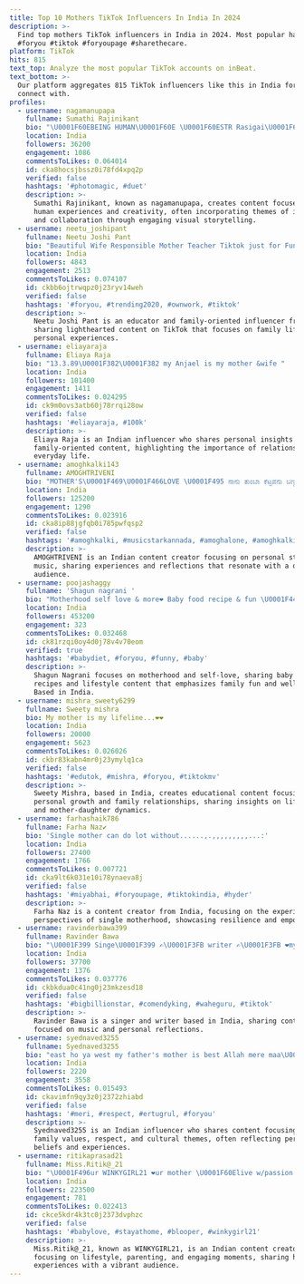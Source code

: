 ```yaml
---
title: Top 10 Mothers TikTok Influencers In India In 2024
description: >-
  Find top mothers TikTok influencers in India in 2024. Most popular hashtags:
  #foryou #tiktok #foryoupage #sharethecare.
platform: TikTok
hits: 815
text_top: Analyze the most popular TikTok accounts on inBeat.
text_bottom: >-
  Our platform aggregates 815 TikTok influencers like this in India for you to
  connect with.
profiles:
  - username: nagamanupapa
    fullname: Sumathi Rajinikant
    bio: "\U0001F60EBEING HUMAN\U0001F60E \U0001F60ESTR Rasigai\U0001F60E \U0001F60E\"♥️Necessity is the Mother of Invention ♥️\"\U0001F60E"
    location: India
    followers: 36200
    engagement: 1086
    commentsToLikes: 0.064014
    id: cka8hocsjbssz0i78fd4xpq2p
    verified: false
    hashtags: '#photomagic, #duet'
    description: >-
      Sumathi Rajinikant, known as nagamanupapa, creates content focused on
      human experiences and creativity, often incorporating themes of innovation
      and collaboration through engaging visual storytelling.
  - username: neetu_joshipant
    fullname: Neetu Joshi Pant
    bio: "Beautiful Wife Responsible Mother Teacher Tiktok just for Fun Follow and Smile\U0001F60A"
    location: India
    followers: 4843
    engagement: 2513
    commentsToLikes: 0.074107
    id: ckbb6ojtrwqpz0j23ryv14weh
    verified: false
    hashtags: '#foryou, #trending2020, #ownwork, #tiktok'
    description: >-
      Neetu Joshi Pant is an educator and family-oriented influencer from India,
      sharing lighthearted content on TikTok that focuses on family life and
      personal experiences.
  - username: eliayaraja
    fullname: Eliaya Raja
    bio: "13.3.89\U0001F382\U0001F382 my Anjael is my mother &wife "
    location: India
    followers: 101400
    engagement: 1411
    commentsToLikes: 0.024295
    id: ck9m0ovs3atb60j78rrqi28ow
    verified: false
    hashtags: '#eliayaraja, #100k'
    description: >-
      Eliaya Raja is an Indian influencer who shares personal insights and
      family-oriented content, highlighting the importance of relationships in
      everyday life.
  - username: amoghkalki143
    fullname: AMOGHTRIVENI
    bio: "MOTHER'S\U0001F469‍\U0001F466LOVE \U0001F495 ನಾನು ತುಂಬಾ ಕೆಟ್ಟವನು ಬಣ್ಣ ಬಣ್ಣದ ಮಾತು ಹೇಳುವಷ್ಟು ಒಳ್ಳೇಯವನಲ್ಲ"
    location: India
    followers: 125200
    engagement: 1290
    commentsToLikes: 0.023916
    id: cka8ip88jgfqb0i785pwfqsp2
    verified: false
    hashtags: '#amoghkalki, #musicstarkannada, #amoghalone, #amoghkalki143'
    description: >-
      AMOGHTRIVENI is an Indian content creator focusing on personal stories and
      music, sharing experiences and reflections that resonate with a diverse
      audience.
  - username: poojashaggy
    fullname: 'Shagun nagrani '
    bio: "Motherhood self love & more❤️ Baby food recipe & fun \U0001F445\U0001F483 Instagram- Poojakhemi"
    location: India
    followers: 453200
    engagement: 323
    commentsToLikes: 0.032468
    id: ck81rzqi0oy4d0j78v4v70eom
    verified: true
    hashtags: '#babydiet, #foryou, #funny, #baby'
    description: >-
      Shagun Nagrani focuses on motherhood and self-love, sharing baby food
      recipes and lifestyle content that emphasizes family fun and wellness.
      Based in India.
  - username: mishra_sweety6299
    fullname: Sweety mishra
    bio: My mother is my lifeline...❤️❤️
    location: India
    followers: 20000
    engagement: 5623
    commentsToLikes: 0.026026
    id: ckbr83kabn4mr0j23ymylq1ca
    verified: false
    hashtags: '#edutok, #mishra, #foryou, #tiktokmv'
    description: >-
      Sweety Mishra, based in India, creates educational content focusing on
      personal growth and family relationships, sharing insights on life lessons
      and mother-daughter dynamics.
  - username: farhashaik786
    fullname: Farha Naz✔️
    bio: 'Single mother can do lot without......,.,,,,,,,,,...:'
    location: India
    followers: 27400
    engagement: 1766
    commentsToLikes: 0.007721
    id: cka9lt6k031e10i78ynaeva8j
    verified: false
    hashtags: '#miyabhai, #foryoupage, #tiktokindia, #hyder'
    description: >-
      Farha Naz is a content creator from India, focusing on the experiences and
      perspectives of single motherhood, showcasing resilience and empowerment.
  - username: ravinderbawa399
    fullname: Ravinder Bawa
    bio: "\U0001F399 Singe\U0001F399 ✍\U0001F3FB writer ✍\U0001F3FB ❤️my mother blessing with me❤️"
    location: India
    followers: 37700
    engagement: 1376
    commentsToLikes: 0.037776
    id: ckbkdua0c41ng0j23mkzesd18
    verified: false
    hashtags: '#bigbillionstar, #comendyking, #waheguru, #tiktok'
    description: >-
      Ravinder Bawa is a singer and writer based in India, sharing content
      focused on music and personal reflections.
  - username: syednaved3255
    fullname: Syednaved3255
    bio: "east ho ya west my father's mother is best Allah mere maa\U0001F931 bapp ko slamat rakhe"
    location: India
    followers: 2220
    engagement: 3558
    commentsToLikes: 0.015493
    id: ckavimfn9qy3z0j2372zhiabd
    verified: false
    hashtags: '#meri, #respect, #ertugrul, #foryou'
    description: >-
      Syednaved3255 is an Indian influencer who shares content focusing on
      family values, respect, and cultural themes, often reflecting personal
      beliefs and experiences.
  - username: ritikaprasad21
    fullname: Miss.Ritik@_21
    bio: "\U0001F496ur WINKYGIRL21 ❤️ur mother \U0001F60Elive w/passion \U0001F449use#winkygirl21 \U0001F496for tiktokers"
    location: India
    followers: 223500
    engagement: 781
    commentsToLikes: 0.022413
    id: ckce5kdr4k3tc0j2373dvphzc
    verified: false
    hashtags: '#babylove, #stayathome, #blooper, #winkygirl21'
    description: >-
      Miss.Ritik@_21, known as WINKYGIRL21, is an Indian content creator
      focusing on lifestyle, parenting, and engaging moments, sharing her
      experiences with a vibrant audience.
---
```


